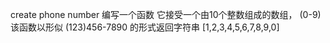 create phone number
编写一个函数 它接受一个由10个整数组成的数组， (0-9) 该函数以形似 (123)456-7890 的形式返回字符串
[1,2,3,4,5,6,7,8,9,0]